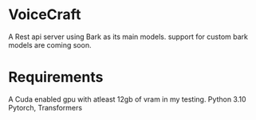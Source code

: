 # VoiceCraft
A Rest api server using Bark as its main models. support for custom bark models are coming soon.

# Requirements
A Cuda enabled gpu with atleast 12gb of vram in my testing.
Python 3.10
Pytorch, Transformers


